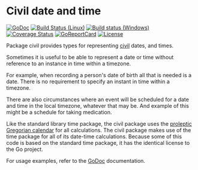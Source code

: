 # Civil date and time

[![GoDoc](https://godoc.org/github.com/jjeffery/civil?status.svg)](https://godoc.org/github.com/jjeffery/civil)
[![Build Status (Linux)](https://travis-ci.org/jjeffery/civil.svg?branch=master)](https://travis-ci.org/jjeffery/civil)
[![Build status (Windows)](https://ci.appveyor.com/api/projects/status/1l3spdhwwftuk6nt?svg=true)](https://ci.appveyor.com/project/jjeffery/civil)
[![Coverage Status](https://coveralls.io/repos/github/jjeffery/civil/badge.svg?branch=master)](https://coveralls.io/github/jjeffery/civil?branch=master)
[![GoReportCard](https://goreportcard.com/badge/github.com/jjeffery/civil)](https://goreportcard.com/report/github.com/jjeffery/civil)
[![License](https://img.shields.io/badge/license-BSD-green.svg)](https://raw.githubusercontent.com/jjeffery/civil/master/LICENSE.md)

Package civil provides types for representing [civil](https://en.wikipedia.org/wiki/Civil_time)
dates, and times.

Sometimes it is useful to be able to represent a date or time without reference
to an instance in time within a timezone.

For example, when recording a person's date of birth all that is needed is a date.
There is no requirement to specify an instant in time within a timezone.

There are also circumstances where an event will be scheduled for a date and time
in the local timezone, whatever that may be. And example of this might be a schedule for
taking medication.

Like the standard library time package, the civil package uses the
[proleptic Gregorian calendar](https://en.wikipedia.org/wiki/Proleptic_Gregorian_calendar)
for all calculations. The civil package makes use of the time package for all
of its date-time calculations. Because some of this code is based on the standard time package,
it has the identical license to the Go project.

For usage examples, refer to the [GoDoc](https://godoc.org/github.com/jjeffery/civil) documentation.
